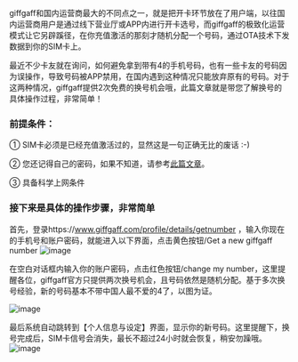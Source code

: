 giffgaff和国内运营商最大的不同点之一，就是把开卡环节放在了用户端，以往国内运营商用户是通过线下营业厅或APP内进行开卡选号，而giffgaff的极致化运营模式让它另辟蹊径，在你充值激活的那刻才随机分配一个号码，通过OTA技术下发数据到你的SIM卡上。

最近不少卡友就在询问，如何避免拿到带有4的手机号码，也有一些卡友的号码因为误操作，导致号码被APP禁用，在国内遇到这种情况只能放弃原有的号码。对于这两种情况，giffgaff提供2次免费的换号机会哦，此篇文章就是带您了解换号的具体操作过程，非常简单！


### 前提条件：

① SIM卡必须是已经充值激活过的，显然这是一句正确无比的废话 :-)

② 您还记得自己的密码，如果不知道，请参考[此篇文章](https://telegra.ph/How-to-reset-my-password-10-29)。

③ 具备科学上网条件



### 接下来是具体的操作步骤，非常简单

首先，登录https://www.giffgaff.com/profile/details/getnumber ，输入你现在的手机号和账户密码，就能进入以下界面，点击黄色按钮/Get a new giffgaff number
![image](https://img.freesim.cc/ggimg/4.png)


在空白对话框内输入你的账户密码，点击红色按钮/change my number，这里提醒各位，giffgaff官方只提供两次换号机会，且号码依然是随机分配。基于多次换号经验，新的号码基本不带中国人最不爱的4了，以图为证。

![image](https://img.freesim.cc/ggimg/5.png)

最后系统自动跳转到【个人信息与设定】界面，显示你的新号码。这里提醒下，换号完成后，SIM卡信号会消失，最长不超过24小时就会恢复，稍安勿躁哦。
![image](https://img.freesim.cc/ggimg/6.png)
